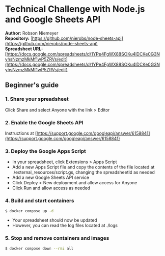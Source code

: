 # Technical Challenge with Node.js and Google Sheets API

**Author:** Robson Niemeyer  
**Repository:** [https://github.com/nierobs/node-sheets-api](https://github.com/nierobs/node-sheets-api)  
**Spreadsheet URL:** [https://docs.google.com/spreadsheets/d/1YPe4FgWX88SOKu4lDCKe0G3NyhsNzmzMkMf1wP5ZRVs/edit](https://docs.google.com/spreadsheets/d/1YPe4FgWX88SOKu4lDCKe0G3NyhsNzmzMkMf1wP5ZRVs/edit)

## Beginner's guide

### 1. Share your spreadsheet

Click Share and select Anyone with the link > Editor

### 2. Enable the Google Sheets API

Instructions at [https://support.google.com/googleapi/answer/6158841](https://support.google.com/googleapi/answer/6158841)

### 3. Deploy the Google Apps Script

- In your spreadsheet, click Extensions > Apps Script    
- Add a new Apps Script file and copy the contents of the file located at ./external_resources/script.gs, changing the spreadsheetId as needed  
- Add a new Google Sheets API service  
- Click Deploy > New deployment and allow access for Anyone  
- Click Run and allow access as needed

### 4. Build and start containers

```bash
$ docker compose up -d
```

- Your spreadsheet should now be updated  
- However, you can read the log files located at ./logs

### 5. Stop and remove containers and images

```bash
$ docker compose down --rmi all
```

